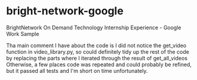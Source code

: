 # bright-network-google
BrightNetwork On Demand Technology Internship Experience - Google Work Sample

Tha main comment I have about the code is I did not notice the get_video function in video_library.py, so could definitely tidy up the rest of the code by replacing the parts where I iterated through the result of get_all_videos
Otherwise, a few places code was repeated and could probably be refined, but it passed all tests and I'm short on time unfortunately.
